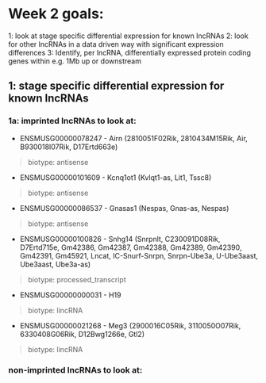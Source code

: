 # Week 2 goals:

1: look at stage specific differential expression for known lncRNAs
2: look for other lncRNAs in a data driven way with significant expression differences
3: Identify, per lncRNA, differentially expressed protein coding genes within e.g. 1Mb up or downstream

## 1: stage specific differential expression for known lncRNAs

### 1a: imprinted lncRNAs to look at:
- ENSMUSG00000078247 - Airn (2810051F02Rik, 2810434M15Rik, Air, B930018I07Rik, D17Ertd663e)
> biotype: antisense
- ENSMUSG00000101609 - Kcnq1ot1 (Kvlqt1-as, Lit1, Tssc8)
> biotype: antisense
- ENSMUSG00000086537 - Gnasas1 (Nespas, Gnas-as, Nespas)
> biotype: antisense
- ENSMUSG00000100826 - Snhg14 (Snrpnlt, C230091D08Rik, D7Ertd715e, Gm42386, Gm42387, Gm42388, Gm42389, Gm42390, Gm42391, Gm45921, Lncat, IC-Snurf-Snrpn, Snrpn-Ube3a, U-Ube3aast, Ube3aast, Ube3a-as)
> biotype: processed_transcript
- ENSMUSG00000000031 - H19 
> biotype: lincRNA
- ENSMUSG00000021268 - Meg3 (2900016C05Rik, 3110050O07Rik, 6330408G06Rik, D12Bwg1266e, Gtl2)
> biotype: lincRNA

### non-imprinted lncRNAs to look at:
